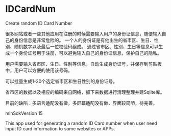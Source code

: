 # IDCardNum
Create random ID Card Number

很多网站或者一些其他应用在注册的时候需要输入用户的身份证信息，随便输入自己的身份信息是非常危险的。
一个人的身份证是有他出生的省市区、生日、性别、随机数字以及最后一位校验码组成。
通过省市区、性别、生日等信息可以生成一个身份证号用于注册，可以避免输入自己的身份证信息，保护自己的隐私。

用户需要输入省市区、生日、性别等信息，自动生成身份证号，并保存到剪贴板中，用户可以方便的使用该号码。

可以批量生成1-20个选定省市区和生日性别的身份证号。

省市区的数据以及相应的编码来自网络，抓下来数据进行清理整理并建Sqlite库。

目前的缺陷：多语言适配没有做，多屏幕适配没有做，界面较简陋，待完善。

minSdkVersion 15

This app used for generating a random ID Card number when user need input ID card information to some websites or APPs.

